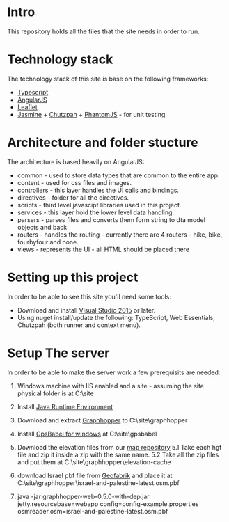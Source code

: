 # Intro
This repository holds all the files that the site needs in order to run.

# Technology stack
The technology stack of this site is base on the following frameworks:
* [Typescript](http://www.typescriptlang.org/)
* [AngularJS](https://angularjs.org/)
* [Leaflet](http://leafletjs.com/)
* [Jasmine](http://jasmine.github.io/) + [Chutzpah](https://chutzpah.codeplex.com/) + [PhantomJS](http://phantomjs.org/) - for unit testing.

# Architecture and folder stucture
The architecture is based heavily on AngularJS:
* common - used to store data types that are common to the entire app.
* content - used for css files and images.
* controllers - this layer handles the UI calls and bindings.
* directives - folder for all the directives.
* scripts - third level javascipt libraries used in this project.
* services - this layer hold the lower level data handling.
 * parsers - parses files and converts them form string to dta model objects and back
 * routers - handles the routing - currently there are 4 routers - hike, bike, fourbyfour and none.
* views - represents the UI - all HTML should be placed there
 
# Setting up this project
In order to be able to see this site you'll need some tools:
* Download and install [Visual Studio 2015](https://www.visualstudio.com/en-us/downloads/download-visual-studio-vs.aspx) or later.
* Using nuget install/update the following: TypeScript, Web Essentials, Chutzpah (both runner and context menu).

# Setup The server
In order to be able to make the server work a few prerequisits are needed:
1. Windows machine with IIS enabled and a site - assuming the site physical folder is at C:\site
2. Install [Java Runtime Environment](http://www.oracle.com/technetwork/java/javase/downloads/jre8-downloads-2133155.html)
3. Download and extract [Graphhopper](https://graphhopper.com/public/releases/graphhopper-web-0.5.0-bin.zip) to C:\site\graphhopper
4. Install [GpsBabel for windows](http://www.gpsbabel.org/download.html#downloading) at C:\site\gpsbabel
5. Download the elevation files from our [map repository](https://github.com/IsraelHikingMap/Map/tree/master/Cache/Rasters/ASTER)
5.1 Take each hgt file and zip it inside a zip with the same name.
5.2 Take all the zip files and put them at C:\site\graphhopper\elevation-cache
6. download Israel pbf file from [Geofabrik](http://download.geofabrik.de/asia/israel-and-palestine.html) and place it at C:\site\graphhopper\israel-and-palestine-latest.osm.pbf

7. java -jar graphhopper-web-0.5.0-with-dep.jar jetty.resourcebase=webapp config=config-example.properties osmreader.osm=israel-and-palestine-latest.osm.pbf 